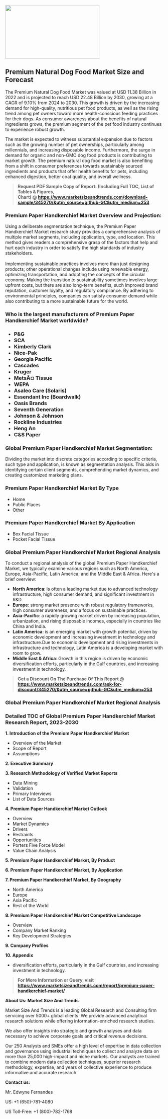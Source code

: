 <p><img class="alignnone size-medium wp-image-20088" src="https://ffe5etoiles.com/wp-content/uploads/2024/12/MST1-300x171.png" alt="" width="300" height="171" /></p><h2>Premium Natural Dog Food Market Size and Forecast</h2><p>The Premium Natural Dog Food Market was valued at USD 11.38 Billion in 2022 and is projected to reach USD 22.48 Billion by 2030, growing at a CAGR of 9.10% from 2024 to 2030. This growth is driven by the increasing demand for high-quality, nutritious pet food products, as well as the rising trend among pet owners toward more health-conscious feeding practices for their dogs. As consumer awareness about the benefits of natural ingredients grows, the premium segment of the pet food industry continues to experience robust growth.</p><p>The market is expected to witness substantial expansion due to factors such as the growing number of pet ownerships, particularly among millennials, and increasing disposable income. Furthermore, the surge in demand for organic and non-GMO dog food products is contributing to market growth. The premium natural dog food market is also benefiting from a shift in consumer preferences towards sustainably sourced ingredients and products that offer health benefits for pets, including enhanced digestion, better coat quality, and overall wellness.</p></p><blockquote id="" class=""><strong>Request PDF Sample Copy of Report: (Including Full TOC, List of Tables &amp; Figures, Chart)&nbsp;@&nbsp;<strong><a href="https://www.marketsizeandtrends.com/download-sample/345270/&utm_source=github-GC&utm_medium=253" target="_blank">https://www.marketsizeandtrends.com/download-sample/345270/&utm_source=github-GC&utm_medium=253</a></strong></strong></blockquote><h3 id="" class="">Premium Paper Handkerchief Market&nbsp;Overview and Projection:</h3><p id="" class="">Using a deliberate segmentation technique, the Premium Paper Handkerchief Market research study provides a comprehensive analysis of multiple market segments, including application, type, and location. This method gives readers a comprehensive grasp of the factors that help and hurt each industry in order to satisfy the high standards of industry stakeholders. <br /> <br />Implementing sustainable practices involves more than just designing products; other operational changes include using renewable energy, optimizing transportation, and adopting the concepts of the circular economy. Making the transition to sustainability sometimes involves large upfront costs, but there are also long-term benefits, such improved brand reputation, customer loyalty, and regulatory compliance. By adhering to environmental principles, companies can satisfy consumer demand while also contributing to a more sustainable future for the world.</p><h3 id="" class="">Who is the largest manufacturers of&nbsp;Premium Paper Handkerchief Market worldwide?</h3><h3 class=""><p><ul><li>P&G </li><li> SCA </li><li> Kimberly Clark </li><li> Nice-Pak </li><li> Georgia Pacific </li><li> Cascades </li><li> Kruger </li><li> MetsÃ¤ Tissue </li><li> WEPA </li><li> Asaleo Care (Solaris) </li><li> Essendant Inc (Boardwalk) </li><li> Oasis Brands </li><li> Seventh Generation </li><li> Johnson & Johnson </li><li> Rockline Industries </li><li> Heng An </li><li> C&S Paper</li></ul></p></h3><h3 id="" class="">Global&nbsp;Premium Paper Handkerchief Market Segmentation:</h3><p id="" class="">Dividing the market into discrete categories according to specific criteria, such type and application, is known as segmentation analysis. This aids in identifying certain client segments, comprehending market dynamics, and creating customized marketing plans.</p><h3 id="" class="">Premium Paper Handkerchief Market&nbsp;By Type</h3><p><p><ul><li>Home</li><li> Public Places</li><li> Other</p></li></ul></p></p><h3 id="" class="">Premium Paper Handkerchief Market&nbsp;By Application</h3><p class=""><p><ul><li>Box Facial Tissue</li><li> Pocket Facial Tissue</li></ul></p></p><h3 id="" class="">Global Premium Paper Handkerchief Market Regional Analysis</h3><p id="" class="">To conduct a regional analysis of the global Premium Paper Handkerchief Market, we typically examine various regions such as North America, Europe, Asia-Pacific, Latin America, and the Middle East &amp; Africa. Here's a brief overview:</p><ul><li><strong>North America</strong>: is often a leading market due to advanced technology infrastructure, high consumer demand, and significant investment in R&amp;D.</li><li><strong>Europe</strong>: strong market presence with robust regulatory frameworks, high consumer awareness, and a focus on sustainable practices.</li><li><strong>Asia-Pacific</strong>: a rapidly growing market driven by increasing population, urbanization, and rising disposable incomes, especially in countries like China and India.</li><li><strong>Latin America</strong>: is an emerging market with growth potential, driven by economic development and increasing investment in technology and infrastructure.Due to economic development and rising investments in infrastructure and technology, Latin America is a developing market with room to grow.</li><li><strong>Middle East &amp; Africa</strong>: Growth in this region is driven by economic diversification efforts, particularly in the Gulf countries, and increasing investment in technology.</li></ul><blockquote id="" class=""><strong>Get a Discount On The Purchase Of This Report @ <strong><a href="https://www.marketsizeandtrends.com/ask-for-discount/345270/&utm_source=github-GC&utm_medium=253" target="_blank">https://www.marketsizeandtrends.com/ask-for-discount/345270/&utm_source=github-GC&utm_medium=253</a></strong></strong></blockquote><h3 id="" class="">Global Premium Paper Handkerchief Market Regional Analysis</h3><h3 id="" class="">Detailed TOC of Global Premium Paper Handkerchief Market Research Report, 2023-2030</h3><p id="" class=""><strong>1. Introduction of the Premium Paper Handkerchief Market</strong></p><ul><li>Overview of the Market</li><li>Scope of Report</li><li>Assumptions</li></ul><p id="" class=""><strong>2. Executive Summary</strong></p><p id="" class=""><strong>3. Research Methodology of Verified Market Reports</strong></p><ul><li>Data Mining</li><li>Validation</li><li>Primary Interviews</li><li>List of Data Sources</li></ul><p id="" class=""><strong>4. Premium Paper Handkerchief Market Outlook</strong></p><ul><li>Overview</li><li>Market Dynamics</li><li>Drivers</li><li>Restraints</li><li>Opportunities</li><li>Porters Five Force Model</li><li>Value Chain Analysis</li></ul><p id="" class=""><strong>5. Premium Paper Handkerchief Market, By Product</strong></p><p id="" class=""><strong>6. Premium Paper Handkerchief Market, By Application</strong></p><p id="" class=""><strong>7. Premium Paper Handkerchief Market, By Geography</strong></p><ul><li>North America</li><li>Europe</li><li>Asia Pacific</li><li>Rest of the World</li></ul><p id="" class=""><strong>8. Premium Paper Handkerchief Market Competitive Landscape</strong></p><ul><li>Overview</li><li>Company Market Ranking</li><li>Key Development Strategies</li></ul><p id="" class=""><strong>9. Company Profiles</strong></p><p id="" class=""><strong>10. Appendix</strong></p><ul><li>diversification efforts, particularly in the Gulf countries, and increasing investment in technology.</li></ul><blockquote id="" class=""><strong>For More Information or Query, visit <strong><strong><a href="https://www.marketsizeandtrends.com/report/premium-paper-handkerchief-market/" target="_blank">https://www.marketsizeandtrends.com/report/premium-paper-handkerchief-market/</a></strong></strong></strong></blockquote><p id="" class=""><strong>About Us: Market Size And Trends</strong></p><p id="" class="">Market Size And Trends is a leading Global Research and Consulting firm servicing over 5000+ global clients. We provide advanced analytical research solutions while offering information-enriched research studies.</p><p id="" class="">We also offer insights into strategic and growth analyses and data necessary to achieve corporate goals and critical revenue decisions.</p><p id="" class="">Our 250 Analysts and SMEs offer a high level of expertise in data collection and governance using industrial techniques to collect and analyze data on more than 25,000 high-impact and niche markets. Our analysts are trained to combine modern data collection techniques, superior research methodology, expertise, and years of collective experience to produce informative and accurate research.</p><p id="" class=""><strong>Contact us:</strong></p><p id="" class="">Mr. Edwyne Fernandes</p><p id="" class="">US: +1 (650)-781-4080</p><p id="" class="">US Toll-Free: +1 (800)-782-1768</p>
